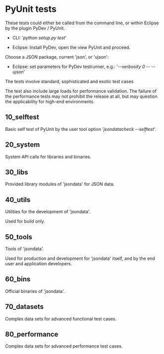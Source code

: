 PyUnit tests
============

These tests could either be called from the command line,
or within Eclipse by the plugin PyDev / PyUnit.

* CLI: '*python setup.py test*' 

* Eclipse: Install PyDev, open the view PyUnit and proceed.

Choose a JSON package, current 'json', or 'ujson':

* Eclipse: set parameters for PyDev testrunner, 
  e.g.: '*--verbosity 0 -- --ujson*'

The tests involve standard, sophisticated and exotic
test cases

The test also include large loads for performance validation.
The failure of the performance tests may not prohibit the release at
all, but may question the applicability for high-end environments.

10_selftest
-----------
Basic self test of PyUnit by the user tool option
'*jsondatacheck --selftest*'.

20_system
---------
System API calls for libraries and binaries.

30_libs
-------
Provided library modules of 'jsondata' for JSON data.

40_utils
--------
Utilities for the development of 'jsondata'.

Used for build only.

50_tools
--------
Tools of 'jsondata'.

Used for production and development for 'jsondata' itself,
and by the end user and application developers.

60_bins
-------
Official binaries of 'jsondata'.

70_datasets
-----------
Complex data sets for advanced functional test cases.

80_performance
--------------
Complex data sets for advanced performance test cases.

